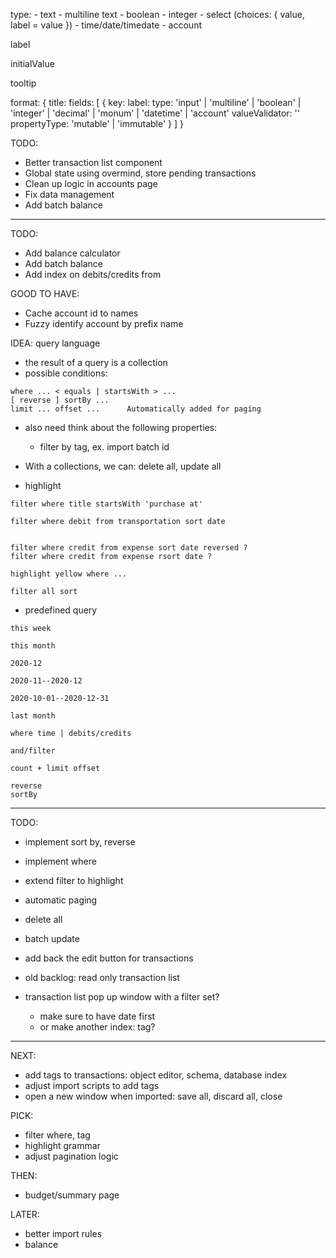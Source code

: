 type:
	- text
	- multiline text
	- boolean
	- integer
	- select (choices: { value, label = value })
	- time/date/timedate
	- account

label

initialValue


tooltip



format: {
	title:
	fields: [
		{ 	key:
			label:
			type: 'input' | 'multiline' | 'boolean' | 'integer' |
			      'decimal' | 'monum' | 'datetime' | 'account'
			valueValidator: ''
			propertyType: 'mutable' | 'immutable'
		}
	]
}


TODO:
- Better transaction list component
- Global state using overmind, store pending transactions
- Clean up logic in accounts page
- Fix data management
- Add batch balance

-------

TODO:
- Add balance calculator
- Add batch balance
- Add index on debits/credits from

GOOD TO HAVE:
- Cache account id to names
- Fuzzy identify account by prefix name

IDEA: query language
- the result of a query is a collection
- possible conditions:
```
where ... < equals | startsWith > ...
[ reverse ] sortBy ...
limit ... offset ...      Automatically added for paging
```

- also need think about the following properties:
  - filter by tag, ex. import batch id

- With a collections, we can: delete all, update all

- highlight

```
filter where title startsWith 'purchase at'

filter where debit from transportation sort date


filter where credit from expense sort date reversed ?
filter where credit from expense rsort date ?

highlight yellow where ...

filter all sort
```

- predefined query
```
this week

this month

2020-12

2020-11--2020-12

2020-10-01--2020-12-31

last month
```



```
where time | debits/credits

and/filter

count + limit offset

reverse
sortBy
```

---------------

TODO:
- implement sort by, reverse
- implement where
- extend filter to highlight
- automatic paging
- delete all
- batch update
- add back the edit button for transactions

- old backlog: read only transaction list

- transaction list pop up window with a filter set?
  - make sure to have date first
  - or make another index: tag?

--------------------

NEXT:
- add tags to transactions: object editor, schema, database index
- adjust import scripts to add tags
- open a new window when imported: save all, discard all, close

PICK:
- filter where, tag
- highlight grammar
- adjust pagination logic

THEN:
- budget/summary page

LATER:
- better import rules
- balance

